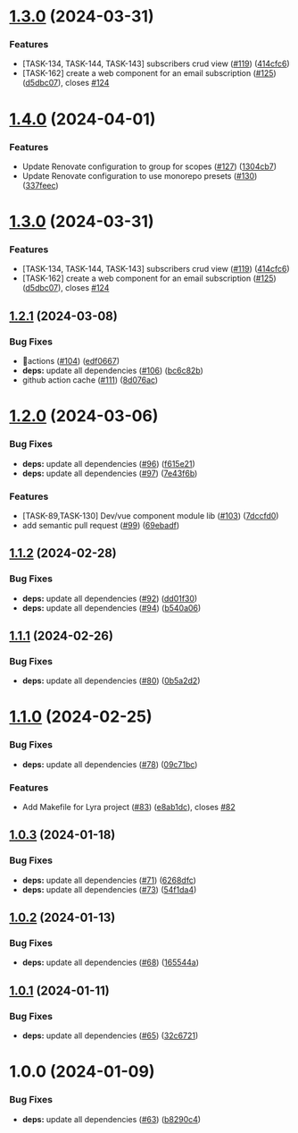 # [1.3.0](https://github.com/yacosta738/lyra/compare/v1.2.1...v1.3.0) (2024-03-31)

### Features

* [TASK-134, TASK-144, TASK-143] subscribers crud view ([#119](https://github.com/yacosta738/lyra/issues/119)) ([414cfc6](https://github.com/yacosta738/lyra/commit/414cfc64badd8a48a6ba6a913da05379910e0ccb))
* [TASK-162] create a web component for an email subscription ([#125](https://github.com/yacosta738/lyra/issues/125)) ([d5dbc07](https://github.com/yacosta738/lyra/commit/d5dbc07b5f549ed092a82eb0050db043c487a28b)), closes [#124](https://github.com/yacosta738/lyra/issues/124)

# [1.4.0](https://github.com/yacosta738/lyra/compare/v1.3.0...v1.4.0) (2024-04-01)

### Features

* Update Renovate configuration to group for scopes ([#127](https://github.com/yacosta738/lyra/issues/127)) ([1304cb7](https://github.com/yacosta738/lyra/commit/1304cb7c54a0511a983aed2450613f470f1fb535))
* Update Renovate configuration to use monorepo presets ([#130](https://github.com/yacosta738/lyra/issues/130)) ([337feec](https://github.com/yacosta738/lyra/commit/337feece1e131c59f65f418d0e13ea62b67d28f3))

# [1.3.0](https://github.com/yacosta738/lyra/compare/v1.2.1...v1.3.0) (2024-03-31)

### Features

* [TASK-134, TASK-144, TASK-143] subscribers crud view ([#119](https://github.com/yacosta738/lyra/issues/119)) ([414cfc6](https://github.com/yacosta738/lyra/commit/414cfc64badd8a48a6ba6a913da05379910e0ccb))
* [TASK-162] create a web component for an email subscription ([#125](https://github.com/yacosta738/lyra/issues/125)) ([d5dbc07](https://github.com/yacosta738/lyra/commit/d5dbc07b5f549ed092a82eb0050db043c487a28b)), closes [#124](https://github.com/yacosta738/lyra/issues/124)

## [1.2.1](https://github.com/yacosta738/lyra/compare/v1.2.0...v1.2.1) (2024-03-08)


### Bug Fixes

* 🔂actions ([#104](https://github.com/yacosta738/lyra/issues/104)) ([edf0667](https://github.com/yacosta738/lyra/commit/edf06676e34667255e0911b32ddb55921a4defc9))
* **deps:** update all dependencies ([#106](https://github.com/yacosta738/lyra/issues/106)) ([bc6c82b](https://github.com/yacosta738/lyra/commit/bc6c82b1cfe68b251e31b7fd085d09d71355385c))
* github action cache ([#111](https://github.com/yacosta738/lyra/issues/111)) ([8d076ac](https://github.com/yacosta738/lyra/commit/8d076ac28dcb1b2cd5529e81ff981c16dbc3d7ed))

# [1.2.0](https://github.com/yacosta738/lyra/compare/v1.1.2...v1.2.0) (2024-03-06)


### Bug Fixes

* **deps:** update all dependencies ([#96](https://github.com/yacosta738/lyra/issues/96)) ([f615e21](https://github.com/yacosta738/lyra/commit/f615e21b3e2982704d18bc3a863dcc1e6eb50868))
* **deps:** update all dependencies ([#97](https://github.com/yacosta738/lyra/issues/97)) ([7e43f6b](https://github.com/yacosta738/lyra/commit/7e43f6bdee0b727bdf84a72f94abbe391285b103))


### Features

* [TASK-89,TASK-130] Dev/vue component module lib ([#103](https://github.com/yacosta738/lyra/issues/103)) ([7dccfd0](https://github.com/yacosta738/lyra/commit/7dccfd0f08b56a7ec816e37134ecc618daa4fece))
* add semantic pull request ([#99](https://github.com/yacosta738/lyra/issues/99)) ([69ebadf](https://github.com/yacosta738/lyra/commit/69ebadff94755eeff728bf42025c0edef1ce7a55))

## [1.1.2](https://github.com/yacosta738/lyra/compare/v1.1.1...v1.1.2) (2024-02-28)


### Bug Fixes

* **deps:** update all dependencies ([#92](https://github.com/yacosta738/lyra/issues/92)) ([dd01f30](https://github.com/yacosta738/lyra/commit/dd01f30f75f5d4bb8ff5920fa74edf09745d8a8b))
* **deps:** update all dependencies ([#94](https://github.com/yacosta738/lyra/issues/94)) ([b540a06](https://github.com/yacosta738/lyra/commit/b540a06702e96c39feb724aa732a9288961b3fe4))

## [1.1.1](https://github.com/yacosta738/lyra/compare/v1.1.0...v1.1.1) (2024-02-26)


### Bug Fixes

* **deps:** update all dependencies ([#80](https://github.com/yacosta738/lyra/issues/80)) ([0b5a2d2](https://github.com/yacosta738/lyra/commit/0b5a2d2d9fafa7a4bca654364dc52b11dc704d06))

# [1.1.0](https://github.com/yacosta738/lyra/compare/v1.0.3...v1.1.0) (2024-02-25)


### Bug Fixes

* **deps:** update all dependencies ([#78](https://github.com/yacosta738/lyra/issues/78)) ([09c71bc](https://github.com/yacosta738/lyra/commit/09c71bcad8bf333b8507bf5413b009ba0bcdb95b))


### Features

* Add Makefile for Lyra project ([#83](https://github.com/yacosta738/lyra/issues/83)) ([e8ab1dc](https://github.com/yacosta738/lyra/commit/e8ab1dc38b6b67327e4ed587cc977c98679a61cb)), closes [#82](https://github.com/yacosta738/lyra/issues/82)

## [1.0.3](https://github.com/yacosta738/lyra/compare/v1.0.2...v1.0.3) (2024-01-18)


### Bug Fixes

* **deps:** update all dependencies ([#71](https://github.com/yacosta738/lyra/issues/71)) ([6268dfc](https://github.com/yacosta738/lyra/commit/6268dfca152fd7dff3dd7ee21c5732fc7d19c7b7))
* **deps:** update all dependencies ([#73](https://github.com/yacosta738/lyra/issues/73)) ([54f1da4](https://github.com/yacosta738/lyra/commit/54f1da4693e1e8067f5fd6254e0997a2fda3ec8f))

## [1.0.2](https://github.com/yacosta738/lyra/compare/v1.0.1...v1.0.2) (2024-01-13)


### Bug Fixes

* **deps:** update all dependencies ([#68](https://github.com/yacosta738/lyra/issues/68)) ([165544a](https://github.com/yacosta738/lyra/commit/165544af707e45747f5fb0969e880dd1e6577df5))

## [1.0.1](https://github.com/yacosta738/lyra/compare/v1.0.0...v1.0.1) (2024-01-11)


### Bug Fixes

* **deps:** update all dependencies ([#65](https://github.com/yacosta738/lyra/issues/65)) ([32c6721](https://github.com/yacosta738/lyra/commit/32c6721db28dd0411c9b620105867d3ce8bcfd0c))

# 1.0.0 (2024-01-09)


### Bug Fixes

* **deps:** update all dependencies ([#63](https://github.com/yacosta738/lyra/issues/63)) ([b8290c4](https://github.com/yacosta738/lyra/commit/b8290c4f6e948eeb207dc9f011857a59a944da78))
